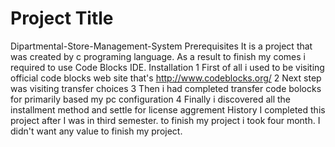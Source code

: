 #  Project Title
Dipartmental-Store-Management-System
Prerequisites
It is a project that was created by c programing language. As a result to finish my comes i required to use Code Blocks IDE.
Installation
1 First of all i used to be visiting official code blocks web site that's http://www.codeblocks.org/
2 Next step was visiting transfer choices
3 Then i had completed transfer code bolocks for primarily based my pc configuration
4 Finally i discovered all the installment method and settle for license aggrement
History
I completed this project after I was in third semester. to finish my project i took four month. I didn't want any value to finish my project.
